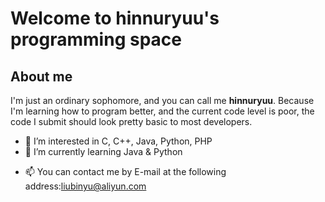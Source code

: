 # Welcome to hinnuryuu's programming space
## About me
I'm just an ordinary sophomore, and you can call me **hinnuryuu**. Because I'm learning how to program better, and the current code level is poor, the code I submit should look pretty basic to most developers.
- 👀 I’m interested in C, C++, Java, Python, PHP
- 🌱 I’m currently learning Java & Python
<!--- 💞️ I’m looking to collaborate on ... --->
- 📫 You can contact me by E-mail at the following address:liubinyu@aliyun.com

<!---
liubinyu/liubinyu is a ✨ special ✨ repository because its `README.md` (this file) appears on your GitHub profile.
You can click the Preview link to take a look at your changes.
--->
